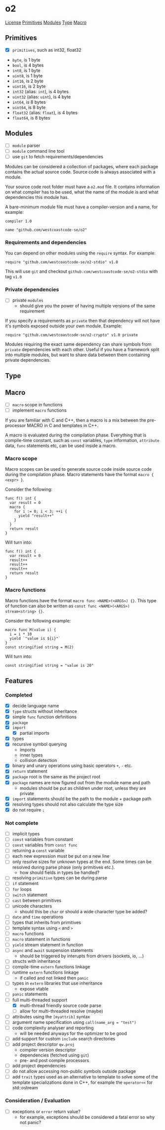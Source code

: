 # o2

[License](LICENSE.txt)
[Primitives](#Primitives)
[Modules](#Modules)
[Type](#Type)
[Macro](#Macro)

## Primitives

- [x] `primitives`, such as int32, float32

* `byte`, is 1 byte
* `bool`, is 4 bytes
* `int8`, is 1 byte
* `uint8`, is 1 byte
* `int16`, is 2 byte
* `uint16`, is 2 byte
* `int32` (alias: `int`), is 4 bytes
* `uint32` (alias: `uint`), is 4 byte
* `int64`, is 8 bytes
* `uint64`, is 8 byte
* `float32` (alias: `float`), is 4 bytes
* `float64`, is 8 bytes

## Modules

- [ ] `module` parser
- [ ] `module` command line tool
- [ ] use `git` to fetch requirements/dependencies

Modules can be considered a collection of packages, where each package contains the actual source code. Source code is
always associated with a module.

Your source code root folder must have a `o2.mod` file. It contains information on what compiler has to be used,
what the name of the module is and what dependencies this module has.

A bare-minimum module file must have a compiler-version and a name, for example:

```
compiler 1.0

name "github.com/westcoastcode-se/o2"
```

### Requirements and dependencies

You can depend on other modules using the `require` syntax. For example:

```
require "github.com/westcoastcode-se/o2-stdio" v1.0
```

This will use `git` and checkout `github.com/westcoastcode-se/o2-stdio` with tag `v1.0`

### Private dependencies

- [ ] private `modules`
    - should give you the power of having multiple versions of the same requirement

If you specify a requirements as `private` then that dependency will not have it's symbols exposed outside
your own module. Example:

```
require "github.com/westcoastcode-se/o2-crypto" v1.0 private
```

Modules requiring the exact same dependency can share symbols from `private` dependencies with each other. Useful
if you have a framework split into multiple modules, but want to share data between them containing private
dependencies.

## Type

## Macro

- [ ] `macro` scope in functions
- [ ] implement `macro` functions

If you are familiar with C and C++, then a macro is a mix between the pre-processor MACRO in C and templates in C++.

A macro is evaluated during the compilation phase. Everything that is
compile-time constant, such as `const` variables, `type` information, `attribute` data, `func` statements etc,
can be used inside a macro.

### Macro scope

Macro scopes can be used to generate source code inside source code during the compilation phase. Macro statements
have the format `macro { <expr> }`.

Consider the following:

```
func f() int {
  var result = 0
  macro {
    for i := 0; i < 3; ++i {
      yield "result++"
    }
  }
  return result
}
```

Will turn into:

```
func f() int {
  var result = 0
  result++
  result++
  result++
  return result
}
```

### Macro functions

Macro functions have the format `macro func <NAME>(<ARGS>) {}`. This type of function can also be written
as `const func <NAME>(<ARGS>) stream<string> {}`.

Consider the following example:

```
macro func M(value i) {
  i = i * 10
  yield `"value is ${i}"`
}
const stringified string = M(2)
```

Will turn into:

```
const stringified string = "value is 20"
```

###  

## Features

### Completed

- [x] decide language name
- [x] `type` structs without inheritance
- [x] simple `func` function definitions
- [x] `package`
- [x] `import`
    - [x] partial imports
- [x] types
- [x] recursive symbol querying
    - imports
    - inner types
    - collision detection
- [x] binary and unary operations using basic operators `+`, `-` etc.
- [x] `return` statement
- [x] `package` root is the same as the project root
- [x] `package` names are now figured out from the module name and path
    - modules should be put as children under root, unless they are private
- [x] `import` statements should be the path to the module + package path
- [x] resolving types should not also calculate the type size
- [x] do not require `;`

### Not complete

- [ ] implicit types
- [ ] `const` variables from constant
- [ ] `const` variables from `const func`
- [ ] returning a `const` variable
- [ ] each new expression must be put on a new line
- [ ] only resolve sizes for unknown types at the end. Some times can be resolved during parse phase
  (only primitives etc.).
    - how should fields in types be handled?
- [ ] resolving `primitive` types can be during parse
- [ ] `if` statement
- [ ] `for` loops
- [ ] `switch` statement
- [ ] `cast` between primitives
- [ ] unicode characters
    - should this be `char` or should a wide character type be added?
- [ ] `date` and `time` operations
- [ ] types that inherits from primitives
- [ ] template syntax using `<` and `>`
- [ ] `macro` functions
- [ ] `macro` statement in functions
- [ ] `yield` stream statement in function
- [ ] `async` and `await` suspension statements
    - should be triggered by interupts from drivers (sockets, io, ...)
- [ ] structs with inheritance
- [ ] compile-time `extern` functions linkage
- [ ] runtime `extern` functions linkage
    - if called and not linked then `panic`
- [ ] types in `extern` libraries that use inheritance
    - expose vtable
- [ ] `panic` statements
- [ ] full multi-threaded support
    - [x] multi-thread friendly source code parse
    - [ ] allow for multi-threaded resolve (maybe)
- [ ] attributes using the `[myattrib]` syntax
- [ ] argument name specification using `call(name_arg = "test")`
- [ ] code complexity analyser and reporting
    - will be needed anyways for the optimizer to be good
- [ ] add support for custom `include` search directories
- [ ] add project descriptor `qw.proj`
    - compiler version descriptor
    - dependencies (fetched using `git`)
    - pre- and post compile processors
- [ ] add project dependencies
- [ ] do not allow accessing non-public symbols outside package
- [ ] add `trait` types used as an alternative to template to solve some of the template
  specializations done in C++, for example the `operator<<` for std::ostream

### Consideration / Evaluation

- [ ] exceptions or `error` return value?
    - for example, exceptions should be considered a fatal error so why not panic?

